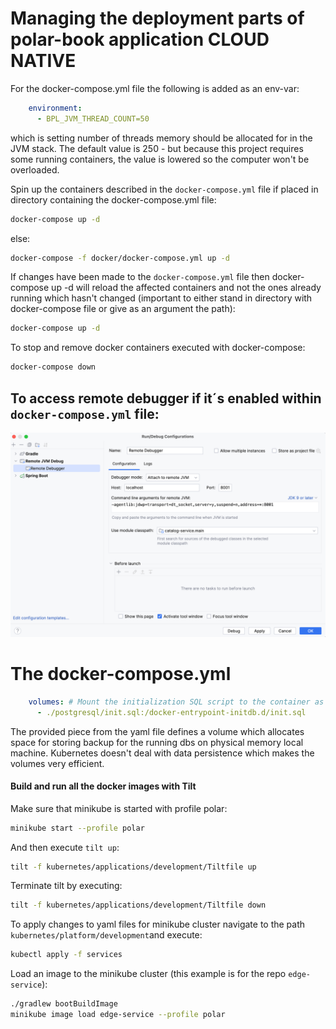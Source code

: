 # Managing the deployment parts of polar-book application CLOUD NATIVE

For the docker-compose.yml file the following is added as an env-var:
```yaml
    environment:
      - BPL_JVM_THREAD_COUNT=50
```
which is setting number of threads memory should be allocated for in the JVM stack.
The default value is 250 - but because this project requires some running containers,
the value is lowered so the computer won't be overloaded.

Spin up the containers described in the `docker-compose.yml` file if placed in directory
containing the docker-compose.yml file:
```bash
docker-compose up -d
```
else:
```bash
docker-compose -f docker/docker-compose.yml up -d
```

If changes have been made to the `docker-compose.yml` file then docker-compose up -d
will reload the affected containers and not the ones already running which hasn't changed
(important to either stand in directory with docker-compose file or give as an argument the path):
```bash
docker-compose up -d
```

To stop and remove docker containers executed with docker-compose:
```bash
docker-compose down
```

## To access remote debugger if it´s enabled within `docker-compose.yml` file:
![Remote Debugger Config](img/ConfigRemoteDebugger.png)

# The docker-compose.yml
```yaml
    volumes: # Mount the initialization SQL script to the container as a volume
      - ./postgresql/init.sql:/docker-entrypoint-initdb.d/init.sql
```
The provided piece from the yaml file defines
a volume which allocates space for storing backup for 
the running dbs on physical memory local machine.
Kubernetes doesn't deal with data persistence which
makes the volumes very efficient.

#### Build and run all the docker images with Tilt
Make sure that minikube is started with profile polar:
```bash
minikube start --profile polar
```
And then execute `tilt up`:
```bash
tilt -f kubernetes/applications/development/Tiltfile up
```

Terminate tilt by executing:
```bash
tilt -f kubernetes/applications/development/Tiltfile down
```

To apply changes to yaml files for minikube cluster navigate
to the path `kubernetes/platform/development`and execute:
```bash
kubectl apply -f services
```

Load an image to the minikube cluster
(this example is for the repo `edge-service`):
```bash
./gradlew bootBuildImage
minikube image load edge-service --profile polar
```